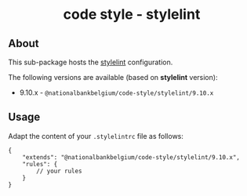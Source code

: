<h1 align="center">
   code style - stylelint
</h1>

## About

This sub-package hosts the [stylelint](https://stylelint.io) configuration.

The following versions are available (based on **stylelint** version):

-   9.10.x - `@nationalbankbelgium/code-style/stylelint/9.10.x`

## Usage

Adapt the content of your `.stylelintrc` file as follows:

```text
{
	"extends": "@nationalbankbelgium/code-style/stylelint/9.10.x",
	"rules": {
		// your rules
	}
}
```
